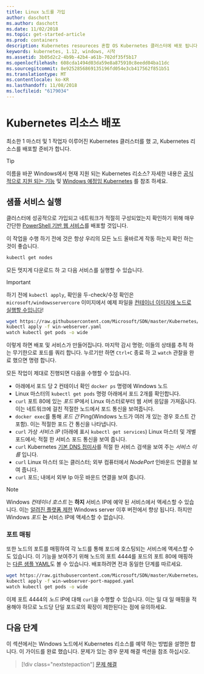 ```yaml
---
title: Linux 노드를 가입
author: daschott
ms.author: daschott
ms.date: 11/02/2018
ms.topic: get-started-article
ms.prod: containers
description: Kubernetes resoureces 혼합 OS Kubernetes 클러스터에 배포 됩니다.
keywords: kubernetes, 1.12, windows, 시작
ms.assetid: 3b05d2c2-4b9b-42b4-a61b-702df35f5b17
ms.openlocfilehash: 608cda1494d03da59e8a875910c8eedd04ba11dc
ms.sourcegitcommit: 8e9252856869135196fd054e3cb417562f851b51
ms.translationtype: MT
ms.contentlocale: ko-KR
ms.lasthandoff: 11/08/2018
ms.locfileid: "6179034"
---
```

# <a name="deploying-kubernetes-resources"></a>Kubernetes 리소스 배포 #
최소한 1 마스터 및 1 작업자 이루어진 Kubernetes 클러스터를 했 고, Kubernetes 리소스를 배포할 준비가 합니다.
> [!TIP] 
> 이름을 바꾼 Windows에서 현재 지원 되는 Kubernetes 리소스? 자세한 내용은 [공식적으로 지원 되는 기능](https://kubernetes.io/docs/getting-started-guides/windows/#supported-features) 및 [Windows 예정임 Kubernetes](https://trello.com/b/rjTqrwjl/windows-k8s-roadmap) 를 참조 하세요.


## <a name="running-a-sample-service"></a>샘플 서비스 실행 ##
클러스터에 성공적으로 가입되고 네트워크가 적절히 구성되었는지 확인하기 위해 매우 간단한 [PowerShell 기반 웹 서비스](https://github.com/Microsoft/SDN/blob/master/Kubernetes/WebServer.yaml)를 배포할 것입니다.

이 작업을 수행 하기 전에 것은 항상 우리의 모든 노드 올바르게 작동 하는지 확인 하는 것이 좋습니다.
```bash
kubectl get nodes
```

모든 멋지게 다운로드 하 고 다음 서비스를 실행할 수 있습니다.
> [!Important] 
> 하기 전에 `kubectl apply`, 확인을 두-check/수정 확인은 `microsoft/windowsservercore` 이미지에서 예제 파일을 [컨테이너 이미지에 노드로 실행할 수입니다](https://docs.microsoft.com/en-us/virtualization/windowscontainers/deploy-containers/version-compatibility#choosing-container-os-versions)!

```bash
wget https://raw.githubusercontent.com/Microsoft/SDN/master/Kubernetes/flannel/l2bridge/manifests/simpleweb.yml -O win-webserver.yaml
kubectl apply -f win-webserver.yaml
watch kubectl get pods -o wide
```

이렇게 하면 배포 및 서비스가 만들어집니다. 마지막 감시 명령; 이들의 상태를 추적 하는 무기한으로 포드를 쿼리 합니다. 누르기만 하면 `Ctrl+C` 종료 하 고 `watch` 관찰을 완료 했으면 명령 합니다.

모든 작업이 제대로 진행되면 다음을 수행할 수 있습니다.

  - 아래에서 포드 당 2 컨테이너 확인 `docker ps` 명령에 Windows 노드
  - Linux 마스터의 `kubectl get pods` 명령 아래에서 포드 2개를 확인합니다.
  - `curl` 포트 80에 있는 *포드* IP에서 Linux 마스터로부터 웹 서버 응답을 가져옵니다. 이는 네트워크에 걸친 적절한 노드에서 포드 통신을 보여줍니다.
  - `docker exec`를 통해 *포드 간* Ping(Windows 노드가 여러 개 있는 경우 호스트 간 포함). 이는 적절한 포드 간 통신을 나타냅니다.
  - `curl` 가상 *서비스 IP* (아래에 표시 `kubectl get services`) Linux 마스터 및 개별 포드에서; 적절 한 서비스 포드 통신을 보여 줍니다.
  - `curl` Kubernetes [기본 DNS 접미사](https://kubernetes.io/docs/concepts/services-networking/dns-pod-service/#services)를 적절 한 서비스 검색을 보여 주는 *서비스 이름* 입니다.
  - `curl` Linux 마스터 또는 클러스터; 외부 컴퓨터에서 *NodePort* 인바운드 연결을 보여 줍니다.
  - `curl` 포드; 내에서 외부 Ip 아웃 바운드 연결을 보여 줍니다.

> [!Note]  
> Windows *컨테이너 호스트* 는 **하지** 서비스 IP에 예약 된 서비스에서 액세스할 수 있습니다. 이는 [알려진 플랫폼 제한](./common-problems.md#my-windows-node-cannot-access-my-services-using-the-service-ip) Windows server 이후 버전에서 향상 됩니다. 하지만 Windows *포드* **는** 서비스 IP에 액세스할 수 없습니다.

### <a name="port-mapping"></a>포트 매핑 ### 
또한 노드의 포트를 매핑하여 각 노드를 통해 포드에 호스팅되는 서비스에 액세스할 수도 있습니다. 이 기능을 보여주기 위해 노드의 포트 4444를 포드의 포트 80에 매핑하는 [다른 샘플 YAML](https://github.com/Microsoft/SDN/blob/master/Kubernetes/PortMapping.yaml)도 볼 수 있습니다. 배포하려면 전과 동일한 단계를 따르세요.

```bash
wget https://raw.githubusercontent.com/Microsoft/SDN/master/Kubernetes/PortMapping.yaml -O win-webserver-port-mapped.yaml
kubectl apply -f win-webserver-port-mapped.yaml
watch kubectl get pods -o wide
```

이제 포트 4444의 *노드* IP에 대해 `curl`을 수행할 수 있습니다. 이는 일 대 일 매핑을 적용해야 하므로 노드당 단일 포드로의 확장이 제한된다는 점에 유의하세요.


## <a name="next-steps"></a>다음 단계 ##
이 섹션에서는 Windows 노드에서 Kubernetes 리소스를 예약 하는 방법을 설명한 합니다. 이 가이드를 완료 했습니다. 문제가 있는 경우 문제 해결 섹션을 참조 하십시오.

> [!div class="nextstepaction"]
> [문제 해결](./common-problems.md)